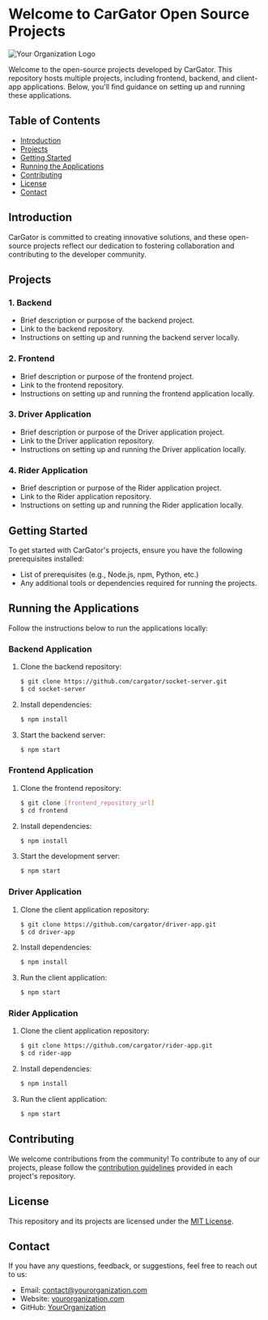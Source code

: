 # Welcome to CarGator Open Source Projects

![Your Organization Logo](https://avatars.githubusercontent.com/u/140787853?s=200&v=4)

Welcome to the open-source projects developed by CarGator. This repository hosts multiple projects, including frontend, backend, and client-app applications. Below, you'll find guidance on setting up and running these applications.

## Table of Contents

- [Introduction](#introduction)
- [Projects](#projects)
- [Getting Started](#getting-started)
- [Running the Applications](#running-the-applications)
- [Contributing](#contributing)
- [License](#license)
- [Contact](#contact)

## Introduction

CarGator is committed to creating innovative solutions, and these open-source projects reflect our dedication to fostering collaboration and contributing to the developer community.

## Projects

### 1. Backend

- Brief description or purpose of the backend project.
- Link to the backend repository.
- Instructions on setting up and running the backend server locally.

### 2. Frontend

- Brief description or purpose of the frontend project.
- Link to the frontend repository.
- Instructions on setting up and running the frontend application locally.



### 3. Driver Application

- Brief description or purpose of the Driver application project.
- Link to the Driver application repository.
- Instructions on setting up and running the Driver application locally.

### 4. Rider Application

- Brief description or purpose of the Rider application project.
- Link to the Rider application repository.
- Instructions on setting up and running the Rider application locally.

## Getting Started

To get started with CarGator's projects, ensure you have the following prerequisites installed:

- List of prerequisites (e.g., Node.js, npm, Python, etc.)
- Any additional tools or dependencies required for running the projects.

## Running the Applications

Follow the instructions below to run the applications locally:

### Backend Application

1. Clone the backend repository:

    ```bash
    $ git clone https://github.com/cargator/socket-server.git
    $ cd socket-server
    ```

2. Install dependencies:

    ```bash
    $ npm install
    ```

3. Start the backend server:

    ```bash
    $ npm start
    ```


### Frontend Application

1. Clone the frontend repository:

    ```bash
    $ git clone [frontend_repository_url]
    $ cd frontend
    ```

2. Install dependencies:

    ```bash
    $ npm install
    ```

3. Start the development server:

    ```bash
    $ npm start
    ```
    

### Driver Application

1. Clone the client application repository:

    ```bash
    $ git clone https://github.com/cargator/driver-app.git
    $ cd driver-app
    ```

2. Install dependencies:

    ```bash
    $ npm install
    ```

3. Run the client application:

    ```bash
    $ npm start
    ```


### Rider Application

1. Clone the client application repository:

    ```bash
    $ git clone https://github.com/cargator/rider-app.git
    $ cd rider-app
    ```

2. Install dependencies:

    ```bash
    $ npm install
    ```

3. Run the client application:

    ```bash
    $ npm start
    ```

## Contributing

We welcome contributions from the community! To contribute to any of our projects, please follow the [contribution guidelines](CONTRIBUTING.md) provided in each project's repository.

## License

This repository and its projects are licensed under the [MIT License](LICENSE.md).

## Contact

If you have any questions, feedback, or suggestions, feel free to reach out to us:

- Email: contact@yourorganization.com
- Website: [yourorganization.com](https://www.yourorganization.com)
- GitHub: [YourOrganization](https://github.com/YourOrganization)
